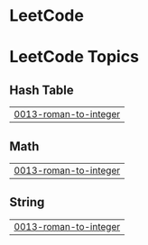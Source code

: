 # LeetCode
<!---LeetCode Topics Start-->
# LeetCode Topics
## Hash Table
|  |
| ------- |
| [0013-roman-to-integer](https://github.com/ckhater/LeetCode/tree/master/0013-roman-to-integer) |
## Math
|  |
| ------- |
| [0013-roman-to-integer](https://github.com/ckhater/LeetCode/tree/master/0013-roman-to-integer) |
## String
|  |
| ------- |
| [0013-roman-to-integer](https://github.com/ckhater/LeetCode/tree/master/0013-roman-to-integer) |
<!---LeetCode Topics End-->